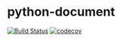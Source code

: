 # python-document
[![Build Status](https://travis-ci.org/sugarush/python-document.svg?branch=master)](https://travis-ci.org/sugarush/python-document)
[![codecov](https://codecov.io/gh/sugarush/python-document/branch/master/graph/badge.svg)](https://codecov.io/gh/sugarush/python-document)
